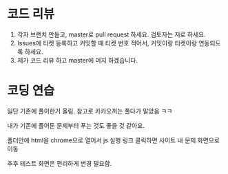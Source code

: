 # 코드 리뷰
1. 각자 브랜치 만들고, master로 pull request 하세요. 검토자는 저로 하세요.
2. Issues에 티켓 등록하고 커밋할 때 티켓 번호 적어서, 커밋이랑 티켓이랑 연동되도록 하세요.
3. 제가 코드 리뷰 하고 master에 머지 하겠습니다. 

# 코딩 연습

일단 기존에 풀이한거 올림.
참고로 카카오꺼는 풀다가 말았음 ㅋㅋ

내가 기존에 풀어둔 문제부터 푸는 것도 좋을 것 같아요.

폴더안에 html을 chrome으로 열어서 js 실행
링크 클릭하면 사이트 내 문제 화면으로 이동

추후 테스트 화면은 편리하게 변경 필요함.

